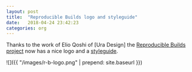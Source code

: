 ```yaml
---
layout: post
title:  "Reproducible Builds logo and styleguide"
date:   2018-04-24 23:42:23
categories: org
---
```


Thanks to the work of Elio Qoshi of [Ura Design] the [Reproducible Builds project](https://reproducible-builds.org) now has a nice logo and a [styleguide](https://reproducible-builds.org/style).

![]({{ "/images/r-b-logo.png" | prepend: site.baseurl }})
